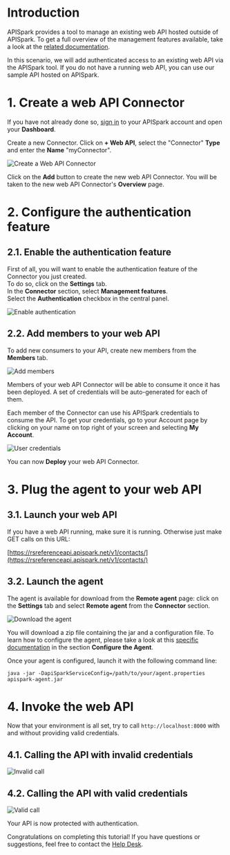 # Introduction

APISpark provides a tool to manage an existing web API hosted outside of APISpark. To get a full overview of the management features available, take a look at the [related documentation](https://restlet.com/technical-resources/apispark/guide/manage/connectors).

In this scenario, we will add authenticated access to an existing web API via the APISpark tool. If you do not have a running web API, you can use our sample API hosted on APISpark.

# 1. Create a web API Connector

If you have not already done so, <a href="
https://apispark.restlet.com/signin" target="_blank">sign in</a> to your APISpark account and open your **Dashboard**.

Create a new Connector. Click on **+ Web API**, select the "Connector" **Type** and enter the **Name** "myConnector".

![Create a Web API Connector](images/create-connector.jpg "Create a Web API Connector")

Click on the **Add** button to create the new web API Connector. You will be taken to the new web API Connector's **Overview** page.

# 2. Configure the authentication feature

## 2.1. Enable the authentication feature

First of all, you will want to enable the authentication feature of the Connector you just created.  
To do so, click on the **Settings** tab.  
In the **Connector** section, select **Management features**.  
Select the **Authentication** checkbox in the central panel.

![Enable authentication](images/enable-authentication.png "Enable authentication")

## 2.2. Add members to your web API

To add new consumers to your API, create new members from the **Members** tab.

![Add members](images/add-members.png "Add members")

Members of your web API Connector will be able to consume it once it has been deployed. A set of credentials will be auto-generated for each of them.

Each member of the Connector can use his APISpark credentials to consume the API. To get your credentials, go to your Account page by clicking on your name on top right of your screen and selecting **My Account**.

![User credentials](images/user-credentials.png "User credentials")

You can now **Deploy** your web API Connector.

# 3. Plug the agent to your web API

## 3.1. Launch your web API

If you have a web API running, make sure it is running. Otherwise just make GET calls on this URL:

[https://rsreferenceapi.apispark.net/v1/contacts/](https://rsreferenceapi.apispark.net/v1/contacts/)

## 3.2. Launch the agent

The agent is available for download from the **Remote agent** page: click on the **Settings** tab and select **Remote agent** from the **Connector** section.

![Download the agent](images/download-agent.png "Download the agent")

You will download a zip file containing the jar and a configuration file. To learn how to configure the agent, please take a look at this [specific documentation](https://restlet.com/technical-resources/apispark/guide/manage/remote-agent) in the section **Configure the Agent**.

Once your agent is configured, launch it with the following command line:

```
java -jar -DapiSparkServiceConfig=/path/to/your/agent.properties apispark-agent.jar
```

# 4. Invoke the web API

Now that your environment is all set, try to call `http://localhost:8000` with and without providing valid credentials.

## 4.1. Calling the API with invalid credentials

![Invalid call](images/invalid-call.png "Invalid call")

## 4.2. Calling the API with valid credentials

![Valid call](images/valid-call.png "Valid call")

Your API is now protected with authentication.

Congratulations on completing this tutorial! If you have questions or suggestions, feel free to contact the <a href="http://support.restlet.com/" target="_blank">Help Desk</a>.

